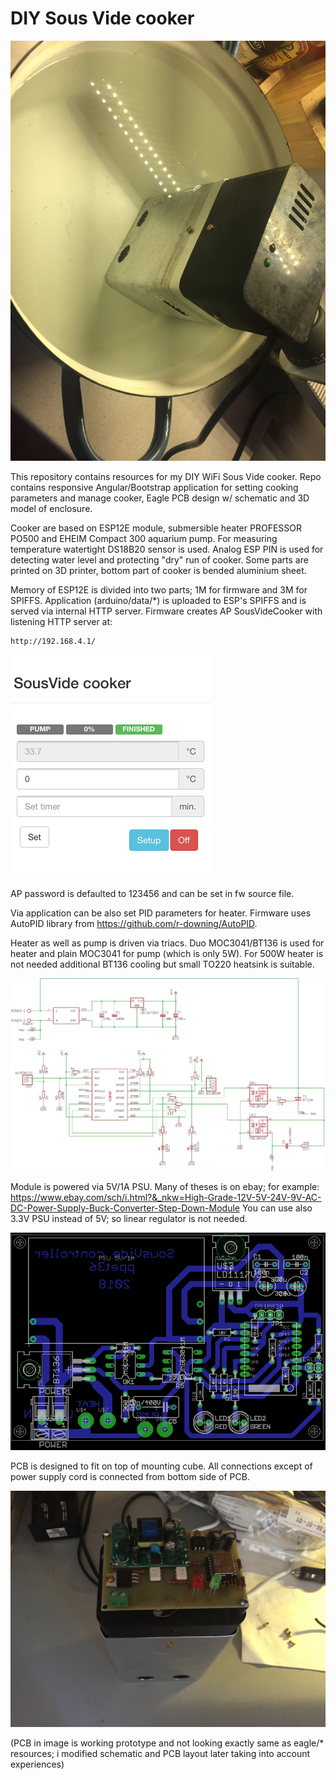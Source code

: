 # DIY Sous Vide cooker

![alt](/images/all.jpg?raw=true)

This repository contains resources for my DIY WiFi Sous Vide cooker. Repo contains
responsive Angular/Bootstrap application for setting cooking parameters and manage
cooker, Eagle PCB design w/ schematic and 3D model of enclosure.

Cooker are based on ESP12E module, submersible heater PROFESSOR PO500 and EHEIM
Compact 300 aquarium pump.
For measuring temperature watertight DS18B20 sensor is used. Analog
ESP PIN is used for detecting water level and protecting "dry" run of cooker.
Some parts are printed on 3D printer, bottom part of cooker is bended aluminium
sheet.

Memory of ESP12E is divided into two parts; 1M for firmware and 3M for SPIFFS.
Application (arduino/data/*) is uploaded to ESP's SPIFFS and is served via
internal HTTP server. Firmware creates AP SousVideCooker with listening HTTP server
at:

```
http://192.168.4.1/
```
![alt](/images/appl.png?raw=true)

AP password is defaulted to 123456 and can be set in fw source file.

Via application can be also set PID parameters for heater. Firmware uses AutoPID
library from https://github.com/r-downing/AutoPID.

Heater as well as pump is driven via triacs. Duo MOC3041/BT136 is used for heater
and plain MOC3041 for pump (which is only 5W). For 500W heater is not needed
additional BT136 cooling but small TO220 heatsink is suitable.

![alt](/eagle/schematic.png?raw=true)

Module is powered via 5V/1A PSU. Many of theses is on ebay; for example:
https://www.ebay.com/sch/i.html?&_nkw=High-Grade-12V-5V-24V-9V-AC-DC-Power-Supply-Buck-Converter-Step-Down-Module
You can use also 3.3V PSU instead of 5V; so linear regulator is not needed.

![alt](/eagle/board.png?raw=true)

PCB is designed to fit on top of mounting cube. All connections except of power supply cord
is connected from bottom side of PCB.

![alt](/images/unboxed.jpg?raw=true)

(PCB in image is working prototype and not looking exactly same as eagle/* resources;
i modified schematic and PCB layout later taking into account experiences)


